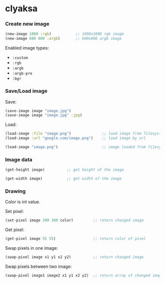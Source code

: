 # clyaksa

### Create new image

```clojure
(new-image 1000 :rgb)           ;; 1000x1000 rgb image
(new-image 600 800 :argb)       ;; 600x800 argb image
```

Enabled image types:

- `:custom`
- `:rgb`
- `:argb`
- `:argb-pre`
- `:bgr`

### Save/Load image

Save:
```clojure
(save-image image "image.jpg")
(save-image image "image.jpg" :jpg)
```

Load:
```clojure
(load-image :file "image.png")              ;; load image from filesystem
(load-image :url "google.com/image.png")    ;; load image by url

(load-image "image.png")                    ;; image loaded from filesystem by default
```

### Image data

```clojure
(get-height image)          ;; get height of the image
```
```clojure
(get-width image)           ;; get width of the image
```

### Drawing

Color is int value.

Set pixel:
```clojure
(set-pixel image 200 300 color)         ;; return changed image
```

Get pixel:
```clojure
(get-pixel image 55 55)                 ;; return color of pixel
```

Swap pixels in one image:
```clojure
(swap-pixel image x1 y1 x2 y2)          ;; return changed image
```

Swap pixels between two image:
```clojure
(swap-pixel image1 image2 x1 y1 x2 y2)  ;; return array of changed images: [image1 image2]
```
